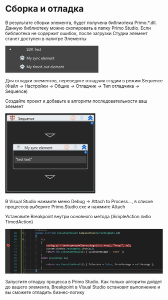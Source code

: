 # Сборка и отладка

В результате сборки элемента, будет получена библиотека Primo.\*.dll. Данную библиотеку можно скопировать в папку Primo Studio. Если библиотека не содержит ошибок, после загрузки Студии элемент станет доступен в палитре Элементы

![](<../../.gitbook/assets/0 (145).png>)

Для отладки элементов, переведите отладчик студии в режим Sequence (Файл -> Настройки -> Общие -> Отладчик -> Тип отладчика -> Sequence)

Создайте проект и добавьте в алгоритм последовательности ваш элемент

![](<../../.gitbook/assets/1 (119).png>)

В Visual Studio нажмите меню Debug -> Attach to Process…, в списке процессов выберите Primo.Studio.exe и нажмите Attach

Установите Breakpoint внутри основного метода (SimpleAction либо TimedAction)

![](<../../.gitbook/assets/2 (5).png>)

Запустите отладку процесса в Primo Studio. Как только алгоритм дойдет до вашего элемента, Breakpoint в Visual Studio остановит выполнение и вы сможете отладить бизнес-логику
